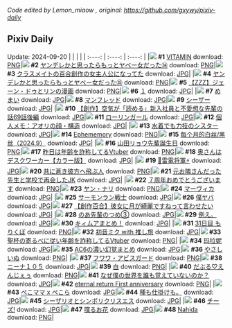 *Code edited by Lemon_miaow , original: https://github.com/gxywy/pixiv-daily*
## Pixiv Daily 
Update: 2024-09-20
|      |      |      |
| :----: | :----: | :----: |
|![](https://pximg.lemonmiaow.xyz/c/240x480/img-master/img/2024/09/18/00/00/54/122532836_p0_master1200.jpg) **#1** [VITAMIN](https://www.pixiv.net/artworks/122532836) download: [PNG](https://pximg.lemonmiaow.xyz/img-original/img/2024/09/18/00/00/54/122532836_p0.png)|![](https://pximg.lemonmiaow.xyz/c/240x480/img-master/img/2024/09/18/10/31/26/122542407_p0_master1200.jpg) **#2** [ヤンデレかと思ったらもっとヤベー女だった㉞](https://www.pixiv.net/artworks/122542407) download: [PNG](https://pximg.lemonmiaow.xyz/img-original/img/2024/09/18/10/31/26/122542407_p0.png)|![](https://pximg.lemonmiaow.xyz/c/240x480/img-master/img/2024/09/18/18/56/45/122551181_p0_master1200.jpg) **#3** [クラスメイトの百合創作の女主人公になってた](https://www.pixiv.net/artworks/122551181) download: [JPG](https://pximg.lemonmiaow.xyz/img-original/img/2024/09/18/18/56/45/122551181_p0.jpg)|
|![](https://pximg.lemonmiaow.xyz/c/240x480/img-master/img/2024/09/19/00/01/03/122561408_p0_master1200.jpg) **#4** [ヤンデレかと思ったらもっとヤベー女だった㉟](https://www.pixiv.net/artworks/122561408) download: [PNG](https://pximg.lemonmiaow.xyz/img-original/img/2024/09/19/00/01/03/122561408_p0.png)|![](https://pximg.lemonmiaow.xyz/c/240x480/img-master/img/2024/09/18/23/45/31/122560665_p0_master1200.jpg) **#5** [【ZZZ】ジェーン・ドゥとリンの漫画](https://www.pixiv.net/artworks/122560665) download: [PNG](https://pximg.lemonmiaow.xyz/img-original/img/2024/09/18/23/45/31/122560665_p0.png)|![](https://pximg.lemonmiaow.xyz/c/240x480/img-master/img/2024/09/18/19/31/19/122552196_p0_master1200.jpg) **#6** [１](https://www.pixiv.net/artworks/122552196) download: [JPG](https://pximg.lemonmiaow.xyz/img-original/img/2024/09/18/19/31/19/122552196_p0.jpg)|
|![](https://pximg.lemonmiaow.xyz/c/240x480/img-master/img/2024/09/19/07/30/02/122568747_p0_master1200.jpg) **#7** [めまい](https://www.pixiv.net/artworks/122568747) download: [JPG](https://pximg.lemonmiaow.xyz/img-original/img/2024/09/19/07/30/02/122568747_p0.jpg)|![](https://pximg.lemonmiaow.xyz/c/240x480/img-master/img/2024/09/18/00/38/25/122534280_p0_master1200.jpg) **#8** [マンフレッド](https://www.pixiv.net/artworks/122534280) download: [JPG](https://pximg.lemonmiaow.xyz/img-original/img/2024/09/18/00/38/25/122534280_p0.jpg)|![](https://pximg.lemonmiaow.xyz/c/240x480/img-master/img/2024/09/18/01/58/42/122536129_p0_master1200.jpg) **#9** [シーザー](https://www.pixiv.net/artworks/122536129) download: [JPG](https://pximg.lemonmiaow.xyz/img-original/img/2024/09/18/01/58/42/122536129_p0.jpg)|
|![](https://pximg.lemonmiaow.xyz/c/240x480/img-master/img/2024/09/19/18/39/24/122578853_p0_master1200.jpg) **#10** [【創作】空気が「読める」新入社員と不愛想な先輩の話69話後編](https://www.pixiv.net/artworks/122578853) download: [JPG](https://pximg.lemonmiaow.xyz/img-original/img/2024/09/19/18/39/24/122578853_p0.jpg)|![](https://pximg.lemonmiaow.xyz/c/240x480/img-master/img/2024/09/18/00/30/01/122533996_p0_master1200.jpg) **#11** [ローリンガール](https://www.pixiv.net/artworks/122533996) download: [JPG](https://pximg.lemonmiaow.xyz/img-original/img/2024/09/18/00/30/01/122533996_p0.jpg)|![](https://pximg.lemonmiaow.xyz/c/240x480/img-master/img/2024/09/19/06/00/09/122567596_p0_master1200.jpg) **#12** [個人メモ：アオリの顔・構造](https://www.pixiv.net/artworks/122567596) download: [JPG](https://pximg.lemonmiaow.xyz/img-original/img/2024/09/19/06/00/09/122567596_p0.jpg)|
|![](https://pximg.lemonmiaow.xyz/c/240x480/img-master/img/2024/09/19/19/15/13/122579812_p0_master1200.jpg) **#13** [水着でも力技のシスター](https://www.pixiv.net/artworks/122579812) download: [JPG](https://pximg.lemonmiaow.xyz/img-original/img/2024/09/19/19/15/13/122579812_p0.jpg)|![](https://pximg.lemonmiaow.xyz/c/240x480/img-master/img/2024/09/18/19/17/25/122551839_p0_master1200.jpg) **#14** [Ephememory](https://www.pixiv.net/artworks/122551839) download: [PNG](https://pximg.lemonmiaow.xyz/img-original/img/2024/09/18/19/17/25/122551839_p0.png)|![](https://pximg.lemonmiaow.xyz/c/240x480/img-master/img/2024/09/18/11/20/14/122543014_p0_master1200.jpg) **#15** [每个月的白丝/黑丝（2024.9）](https://www.pixiv.net/artworks/122543014) download: [JPG](https://pximg.lemonmiaow.xyz/img-original/img/2024/09/18/11/20/14/122543014_p0.jpg)|
|![](https://pximg.lemonmiaow.xyz/c/240x480/img-master/img/2024/09/18/00/11/54/122533425_p0_master1200.jpg) **#16** [山田リョウ先輩誕生日](https://www.pixiv.net/artworks/122533425) download: [PNG](https://pximg.lemonmiaow.xyz/img-original/img/2024/09/18/00/11/54/122533425_p0.png)|![](https://pximg.lemonmiaow.xyz/c/240x480/img-master/img/2024/09/18/21/03/23/122555028_p0_master1200.jpg) **#17** [昨日は年齢を詐称してるVtuber](https://www.pixiv.net/artworks/122555028) download: [PNG](https://pximg.lemonmiaow.xyz/img-original/img/2024/09/18/21/03/23/122555028_p0.png)|![](https://pximg.lemonmiaow.xyz/c/240x480/img-master/img/2024/09/18/00/02/57/122533026_p0_master1200.jpg) **#18** [奥さんはデスクワーカー【カラー版】](https://www.pixiv.net/artworks/122533026) download: [JPG](https://pximg.lemonmiaow.xyz/img-original/img/2024/09/18/00/02/57/122533026_p0.jpg)|
|![](https://pximg.lemonmiaow.xyz/c/240x480/img-master/img/2024/09/18/01/37/48/122535710_p0_master1200.jpg) **#19** [💜雷電将軍⚡](https://www.pixiv.net/artworks/122535710) download: [JPG](https://pximg.lemonmiaow.xyz/img-original/img/2024/09/18/01/37/48/122535710_p0.jpg)|![](https://pximg.lemonmiaow.xyz/c/240x480/img-master/img/2024/09/18/00/02/58/122533030_p0_master1200.jpg) **#20** [共に蒼き彼方ヘ飛ぶ人](https://www.pixiv.net/artworks/122533030) download: [PNG](https://pximg.lemonmiaow.xyz/img-original/img/2024/09/18/00/02/58/122533030_p0.png)|![](https://pximg.lemonmiaow.xyz/c/240x480/img-master/img/2024/09/19/19/06/19/122579609_p0_master1200.jpg) **#21** [元お隣さんだった先生と学校で再会したJK](https://www.pixiv.net/artworks/122579609) download: [JPG](https://pximg.lemonmiaow.xyz/img-original/img/2024/09/19/19/06/19/122579609_p0.jpg)|
|![](https://pximg.lemonmiaow.xyz/c/240x480/img-master/img/2024/09/18/00/07/04/122533273_p0_master1200.jpg) **#22** [７周年おめでとうございます](https://www.pixiv.net/artworks/122533273) download: [PNG](https://pximg.lemonmiaow.xyz/img-original/img/2024/09/18/00/07/04/122533273_p0.png)|![](https://pximg.lemonmiaow.xyz/c/240x480/img-master/img/2024/09/18/10/38/05/122542477_p0_master1200.jpg) **#23** [ヤン・ナリ](https://www.pixiv.net/artworks/122542477) download: [PNG](https://pximg.lemonmiaow.xyz/img-original/img/2024/09/18/10/38/05/122542477_p0.png)|![](https://pximg.lemonmiaow.xyz/c/240x480/img-master/img/2024/09/19/00/00/28/122561287_p0_master1200.jpg) **#24** [マーヴィカ](https://www.pixiv.net/artworks/122561287) download: [JPG](https://pximg.lemonmiaow.xyz/img-original/img/2024/09/19/00/00/28/122561287_p0.jpg)|
|![](https://pximg.lemonmiaow.xyz/c/240x480/img-master/img/2024/09/19/00/00/17/122561227_p0_master1200.jpg) **#25** [サーモンラン戦士](https://www.pixiv.net/artworks/122561227) download: [JPG](https://pximg.lemonmiaow.xyz/img-original/img/2024/09/19/00/00/17/122561227_p0.jpg)|![](https://pximg.lemonmiaow.xyz/c/240x480/img-master/img/2024/09/18/01/45/37/122535873_p0_master1200.jpg) **#26** [僕ヤバ](https://www.pixiv.net/artworks/122535873) download: [JPG](https://pximg.lemonmiaow.xyz/img-original/img/2024/09/18/01/45/37/122535873_p0.jpg)|![](https://pximg.lemonmiaow.xyz/c/240x480/img-master/img/2024/09/19/19/02/05/122579512_p0_master1200.jpg) **#27** [【創作百合】彼女に月が綺麗ですねって言わせたい](https://www.pixiv.net/artworks/122579512) download: [JPG](https://pximg.lemonmiaow.xyz/img-original/img/2024/09/19/19/02/05/122579512_p0.jpg)|
|![](https://pximg.lemonmiaow.xyz/c/240x480/img-master/img/2024/09/19/01/29/04/122564146_p0_master1200.jpg) **#28** [のあ先輩のつめ③](https://www.pixiv.net/artworks/122564146) download: [JPG](https://pximg.lemonmiaow.xyz/img-original/img/2024/09/19/01/29/04/122564146_p0.jpg)|![](https://pximg.lemonmiaow.xyz/c/240x480/img-master/img/2024/09/19/15/27/45/122575214_p0_master1200.jpg) **#29** [例え。](https://www.pixiv.net/artworks/122575214) download: [JPG](https://pximg.lemonmiaow.xyz/img-original/img/2024/09/19/15/27/45/122575214_p0.jpg)|![](https://pximg.lemonmiaow.xyz/c/240x480/img-master/img/2024/09/18/16/45/07/122548149_p0_master1200.jpg) **#30** [キィムアまとめ！](https://www.pixiv.net/artworks/122548149) download: [JPG](https://pximg.lemonmiaow.xyz/img-original/img/2024/09/18/16/45/07/122548149_p0.jpg)|
|![](https://pximg.lemonmiaow.xyz/c/240x480/img-master/img/2024/09/18/05/06/29/122538594_p0_master1200.jpg) **#31** [31日目 もりくぼ](https://www.pixiv.net/artworks/122538594) download: [PNG](https://pximg.lemonmiaow.xyz/img-original/img/2024/09/18/05/06/29/122538594_p0.png)|![](https://pximg.lemonmiaow.xyz/c/240x480/img-master/img/2024/09/19/00/00/26/122561273_p0_master1200.jpg) **#32** [初音ミク with 推し旅](https://www.pixiv.net/artworks/122561273) download: [JPG](https://pximg.lemonmiaow.xyz/img-original/img/2024/09/19/00/00/26/122561273_p0.jpg)|![](https://pximg.lemonmiaow.xyz/c/240x480/img-master/img/2024/09/19/21/00/24/122582852_p0_master1200.jpg) **#33** [聖杯の寄るべに従い年齢を詐称してるVtuber](https://www.pixiv.net/artworks/122582852) download: [PNG](https://pximg.lemonmiaow.xyz/img-original/img/2024/09/19/21/00/24/122582852_p0.png)|
|![](https://pximg.lemonmiaow.xyz/c/240x480/img-master/img/2024/09/18/18/33/15/122550622_p0_master1200.jpg) **#34** [玛拉妮](https://www.pixiv.net/artworks/122550622) download: [JPG](https://pximg.lemonmiaow.xyz/img-original/img/2024/09/18/18/33/15/122550622_p0.jpg)|![](https://pximg.lemonmiaow.xyz/c/240x480/img-master/img/2024/09/18/11/03/13/122542813_p0_master1200.jpg) **#35** [AC6の濃い幻覚まとめ](https://www.pixiv.net/artworks/122542813) download: [JPG](https://pximg.lemonmiaow.xyz/img-original/img/2024/09/18/11/03/13/122542813_p0.jpg)|![](https://pximg.lemonmiaow.xyz/c/240x480/img-master/img/2024/09/19/12/08/35/122572412_p0_master1200.jpg) **#36** [やさしいぬ](https://www.pixiv.net/artworks/122572412) download: [PNG](https://pximg.lemonmiaow.xyz/img-original/img/2024/09/19/12/08/35/122572412_p0.png)|
|![](https://pximg.lemonmiaow.xyz/c/240x480/img-master/img/2024/09/18/10/36/54/122542461_p0_master1200.jpg) **#37** [フワワ・アビスガード](https://www.pixiv.net/artworks/122542461) download: [PNG](https://pximg.lemonmiaow.xyz/img-original/img/2024/09/18/10/36/54/122542461_p0.png)|![](https://pximg.lemonmiaow.xyz/c/240x480/img-master/img/2024/09/18/17/00/29/122548473_p0_master1200.jpg) **#38** [ニーナ１０５](https://www.pixiv.net/artworks/122548473) download: [JPG](https://pximg.lemonmiaow.xyz/img-original/img/2024/09/18/17/00/29/122548473_p0.jpg)|![](https://pximg.lemonmiaow.xyz/c/240x480/img-master/img/2024/09/18/00/19/24/122533672_p0_master1200.jpg) **#39** [白](https://www.pixiv.net/artworks/122533672) download: [PNG](https://pximg.lemonmiaow.xyz/img-original/img/2024/09/18/00/19/24/122533672_p0.png)|
|![](https://pximg.lemonmiaow.xyz/c/240x480/img-master/img/2024/09/18/00/02/02/122532963_p0_master1200.jpg) **#40** [だぶる♡えんじぇぅ](https://www.pixiv.net/artworks/122532963) download: [PNG](https://pximg.lemonmiaow.xyz/img-original/img/2024/09/18/00/02/02/122532963_p0.png)|![](https://pximg.lemonmiaow.xyz/c/240x480/img-master/img/2024/09/18/01/36/50/122535691_p0_master1200.jpg) **#41** [なぜ僕の世界を誰も覚えていないのか？](https://www.pixiv.net/artworks/122535691) download: [JPG](https://pximg.lemonmiaow.xyz/img-original/img/2024/09/18/01/36/50/122535691_p0.jpg)|![](https://pximg.lemonmiaow.xyz/c/240x480/img-master/img/2024/09/18/15/41/39/122547108_p0_master1200.jpg) **#42** [eternal return First anniversary](https://www.pixiv.net/artworks/122547108) download: [PNG](https://pximg.lemonmiaow.xyz/img-original/img/2024/09/18/15/41/39/122547108_p0.png)|
|![](https://pximg.lemonmiaow.xyz/c/240x480/img-master/img/2024/09/18/00/06/57/122533262_p0_master1200.jpg) **#43** [ぺこママ x ぺこら](https://www.pixiv.net/artworks/122533262) download: [JPG](https://pximg.lemonmiaow.xyz/img-original/img/2024/09/18/00/06/57/122533262_p0.jpg)|![](https://pximg.lemonmiaow.xyz/c/240x480/img-master/img/2024/09/19/13/47/46/122563813_p0_master1200.jpg) **#44** [種も仕掛けも。](https://www.pixiv.net/artworks/122563813) download: [JPG](https://pximg.lemonmiaow.xyz/img-original/img/2024/09/19/13/47/46/122563813_p0.jpg)|![](https://pximg.lemonmiaow.xyz/c/240x480/img-master/img/2024/09/18/17/07/27/122548631_p0_master1200.jpg) **#45** [シーザリオとシンボリクリスエス](https://www.pixiv.net/artworks/122548631) download: [JPG](https://pximg.lemonmiaow.xyz/img-original/img/2024/09/18/17/07/27/122548631_p0.jpg)|
|![](https://pximg.lemonmiaow.xyz/c/240x480/img-master/img/2024/09/18/02/54/33/122537044_p0_master1200.jpg) **#46** [チーズ!](https://www.pixiv.net/artworks/122537044) download: [JPG](https://pximg.lemonmiaow.xyz/img-original/img/2024/09/18/02/54/33/122537044_p0.jpg)|![](https://pximg.lemonmiaow.xyz/c/240x480/img-master/img/2024/09/18/17/41/16/122549257_p0_master1200.jpg) **#47** [喋るお花](https://www.pixiv.net/artworks/122549257) download: [JPG](https://pximg.lemonmiaow.xyz/img-original/img/2024/09/18/17/41/16/122549257_p0.jpg)|![](https://pximg.lemonmiaow.xyz/c/240x480/img-master/img/2024/09/18/01/12/49/122535159_p0_master1200.jpg) **#48** [Nahida](https://www.pixiv.net/artworks/122535159) download: [PNG](https://pximg.lemonmiaow.xyz/img-original/img/2024/09/18/01/12/49/122535159_p0.png)|
